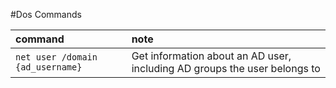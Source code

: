 #Dos Commands

|command|note
|:-|:-
|`net user /domain {ad_username}`|Get information about an AD user, including AD groups the user belongs to
